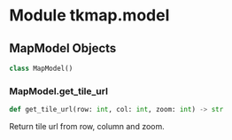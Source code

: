<a id="tkmap.model"></a>

# Module tkmap.model

<a id="tkmap.model.MapModel"></a>

## MapModel Objects

```python
class MapModel()
```

<a id="tkmap.model.MapModel.get_tile_url"></a>

### MapModel.get\_tile\_url

```python
def get_tile_url(row: int, col: int, zoom: int) -> str
```

Return tile url from row, column and zoom.

